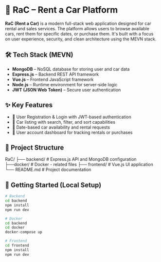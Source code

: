 # 🚗 RaC – Rent a Car Platform

**RaC (Rent a Car)** is a modern full-stack web application designed for car rental and sales services. The platform allows users to browse available cars, rent them for specific dates, or purchase them. It's built with a focus on user experience, security, and clean architecture using the MEVN stack.

## 🛠️ Tech Stack (MEVN)

- **MongoDB** – NoSQL database for storing user and car data
- **Express.js** – Backend REST API framework
- **Vue.js** – Frontend JavaScript framework
- **Node.js** – Runtime environment for server-side logic
- **JWT (JSON Web Token)** – Secure user authentication

## ✨ Key Features

- 🔐 User Registration & Login with JWT-based authentication
- 🚗 Car listing with search, filter, and sort capabilities
- 📅 Date-based car availability and rental requests
- 👤 User account dashboard for tracking rentals or purchases

## 📁 Project Structure

RaC/
├── backend/ # Express.js API and MongoDB configuration
       ├──docker/ # Docker - related files
├── frontend/ # Vue.js UI application
└── README.md # Project documentation


## 🚀 Getting Started (Local Setup)

```bash
# Backend
cd backend
npm install
npm run dev

# Docker
cd backend
cd docker
docker-compose up

# Frontend
cd frontend
npm install
npm run dev
